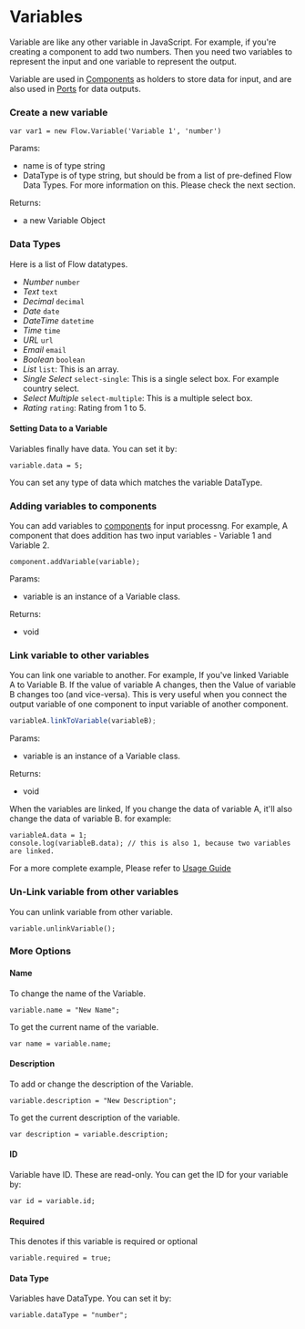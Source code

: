 # Variables

Variable are like any other variable in JavaScript. For example, if you're creating a component to add two numbers. Then you need two variables to represent the input and one variable to represent the output. 

Variable are used in [Components](../Component/README.md) as holders to store data for input, and are also used in [Ports](../Port/README.md) for data outputs. 

### Create a new variable

```
var var1 = new Flow.Variable('Variable 1', 'number')
```

Params: 
- name is of type string
- DataType is of type string, but should be from a list of pre-defined Flow Data Types. For more information on this. Please check the next section.

Returns: 
- a new Variable Object

### Data Types

Here is a list of Flow datatypes. 

- *Number*  `number`
- *Text* `text`
- *Decimal* `decimal`
- *Date*  `date`
- *DateTime*  `datetime`
- *Time* `time`
- *URL*  `url`
- *Email* `email`
- *Boolean* `boolean`
- *List*  `list`: This is an array.  
- *Single Select* `select-single`: This is a single select box. For example country select. 
- *Select Multiple*  `select-multiple`: This is a multiple select box.   
- *Rating*  `rating`: Rating from 1 to 5.

#### Setting Data to a Variable

Variables finally have data. You can set it by: 

```
variable.data = 5;
```

You can set any type of data which matches the variable DataType. 

### Adding variables to components

You can add variables to [components](../Component/README.md) for input processng. For example, A component that does addition has two input variables - Variable 1 and Variable 2. 

```
component.addVariable(variable);
```

Params: 
- variable is an instance of a Variable class. 

Returns: 
- void


### Link variable to other variables

You can link one variable to another. For example, If you've linked Variable A to Variable B. If the value of variable A changes, then the Value of variable B changes too (and vice-versa). This is very useful when you connect the output variable of one component to input variable of another component. 

```javascript
variableA.linkToVariable(variableB);
```

Params: 
- variable is an instance of a Variable class. 

Returns: 
- void

When the variables are linked, If you change the data of variable A, it'll also change the data of variable B. for example: 

```
variableA.data = 1;
console.log(variableB.data); // this is also 1, because two variables are linked. 
```

For a more complete example, Please refer to [Usage Guide](../usage/README.md)

### Un-Link variable from other variables

You can unlink variable from other variable.  

```
variable.unlinkVariable();
```

### More Options

#### Name 

To change the name of the Variable. 

```
variable.name = "New Name";
```

To get the current name of the variable.

```
var name = variable.name;
```

#### Description 

To add or change the description of the Variable. 

```
variable.description = "New Description";
```

To get the current description of the variable.

```
var description = variable.description;
```

#### ID

Variable have ID. These are read-only. You can get the ID for your variable by:

```
var id = variable.id;
```

#### Required

This denotes if this variable is required or optional

```
variable.required = true;
```

#### Data Type

Variables have DataType. You can set it by:

```
variable.dataType = "number";
```





